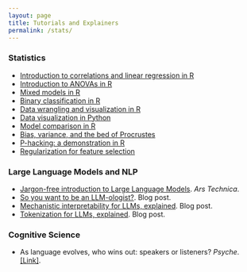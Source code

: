 ```yaml
---
layout: page
title: Tutorials and Explainers
permalink: /stats/
---
```



### Statistics

* [Introduction to correlations and linear regression in R](https://seantrott.github.io/correlations/)   
* [Introduction to ANOVAs in R](https://seantrott.github.io/anova_R/)
* [Mixed models in R](https://seantrott.github.io/mixed_models_R/)   
* [Binary classification in R](https://seantrott.github.io/binary_classification_R/)  
* [Data wrangling and visualization in R](https://seantrott.github.io/data_wrangling_visualization/)  
* [Data visualization in Python](https://seantrott.github.io/data_visualization_python/)  
* [Model comparison in R](https://seantrott.github.io/model_comparison/)
* [Bias, variance, and the bed of Procrustes](https://seantrott.github.io/procrustean_models/)  
* [P-hacking: a demonstration in R](https://seantrott.github.io/p-hacking/)  
* [Regularization for feature selection](https://seantrott.github.io/regularization/)  

### Large Language Models and NLP

* [Jargon-free introduction to Large Language Models](https://arstechnica.com/science/2023/07/a-jargon-free-explanation-of-how-ai-large-language-models-work/). *Ars Technica*. 
* [So you want to be an LLM-ologist?](https://seantrott.substack.com/p/so-you-want-to-be-an-llm-ologist). Blog post.
* [Mechanistic interpretability for LLMs, explained](https://seantrott.substack.com/p/mechanistic-interpretability-for). Blog post.  
* [Tokenization for LLMs, explained](https://seantrott.substack.com/p/tokenization-in-large-language-models). Blog post.


### Cognitive Science

* As language evolves, who wins out: speakers or listeners? *Psyche*. [[Link]](https://psyche.co/ideas/as-language-evolves-who-wins-out-speakers-or-listeners). 
